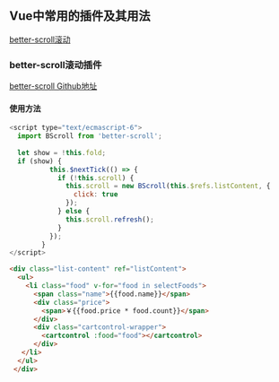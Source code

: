 ## Vue中常用的插件及其用法

[better-scroll滚动](#1)


<h3 id='1'>better-scroll滚动插件</h3>

[better-scroll Github地址](https://github.com/ustbhuangyi/better-scroll)

#### 使用方法



```js
<script type="text/ecmascript-6">
  import BScroll from 'better-scroll';
  
  let show = !this.fold;
  if (show) {
          this.$nextTick(() => {
            if (!this.scroll) {
              this.scroll = new BScroll(this.$refs.listContent, {
                click: true
              });
            } else {
              this.scroll.refresh();
            }
          });
        }
</script> 
```


```html
<div class="list-content" ref="listContent">
  <ul>
    <li class="food" v-for="food in selectFoods">
      <span class="name">{{food.name}}</span>
      <div class="price">
        <span>￥{{food.price * food.count}}</span>
      </div>
      <div class="cartcontrol-wrapper">
        <cartcontrol :food="food"></cartcontrol>
      </div>
   </li>
  </ul>
 </div>
```


